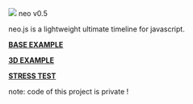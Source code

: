 <img src="http://lo-th.github.io/neo/images/neo.png"/> neo v0.5

neo.js is a lightweight ultimate timeline for javascript.

[**BASE EXAMPLE**](http://lo-th.github.io/neo/index.html)

[**3D EXAMPLE**](http://lo-th.github.io/neo/index3d.html)

[**STRESS TEST**](http://lo-th.github.io/neo/index_stress.html)

note: code of this project is private !